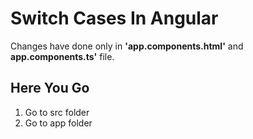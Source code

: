 # Switch Cases In Angular
Changes have done  only in  **'app.components.html'** and **app.components.ts'** file.
## Here You Go
  1. Go to src folder 
  2. Go to app folder 


